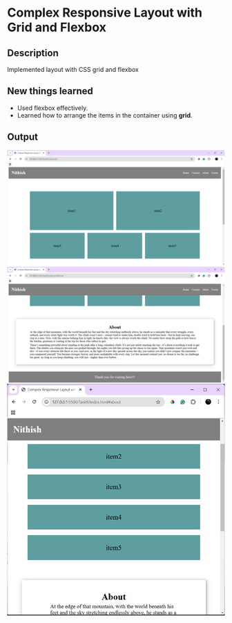 # Complex Responsive Layout with Grid and Flexbox

## Description
Implemented layout with CSS grid and flexbox

## New things learned
- Used flexbox effectively.
- Learned how to arrange the items in the container using **grid**.

## Output

![Content](Outputs/content.png)
![About](Outputs/about.png)
![Mobilevew](Outputs/mobileView.png)
